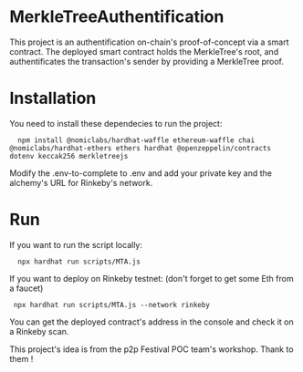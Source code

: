 # MerkleTreeAuthentification

This project is an authentification on-chain's proof-of-concept via a smart contract.
The deployed smart contract holds the MerkleTree's root, and authentificates the transaction's sender by providing a MerkleTree proof.

# Installation
You need to install these dependecies to run the project:
```console
  npm install @nomiclabs/hardhat-waffle ethereum-waffle chai @nomiclabs/hardhat-ethers ethers hardhat @openzeppelin/contracts dotenv keccak256 merkletreejs
```
Modify the .env-to-complete to .env and add your private key and the alchemy's URL for Rinkeby's network.

# Run
If you want to run the script locally:
```console
  npx hardhat run scripts/MTA.js
 ```
 
 If you want to deploy on Rinkeby testnet: (don't forget to get some Eth from a faucet)
 ```console
  npx hardhat run scripts/MTA.js --network rinkeby
 ```
 You can get the deployed contract's address in the console and check it on a Rinkeby scan.
 
 This project's idea is from the p2p Festival POC team's workshop.
 Thank to them !
